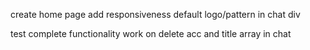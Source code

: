 create home page
add responsiveness
default logo/pattern in chat div 

test complete functionality work on delete acc and title array in chat
